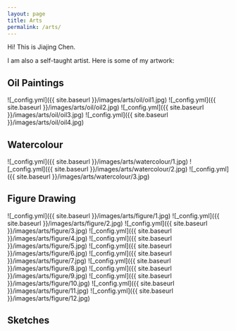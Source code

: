 ```yaml
---
layout: page
title: Arts
permalink: /arts/
---
```


Hi! This is Jiajing Chen.


I am also a self-taught artist. Here is some of my artwork:


## Oil Paintings

![_config.yml]({{ site.baseurl }}/images/arts/oil/oil1.jpg)
![_config.yml]({{ site.baseurl }}/images/arts/oil/oil2.jpg)
![_config.yml]({{ site.baseurl }}/images/arts/oil/oil3.jpg)
![_config.yml]({{ site.baseurl }}/images/arts/oil/oil4.jpg)

## Watercolour
![_config.yml]({{ site.baseurl }}/images/arts/watercolour/1.jpg)
![_config.yml]({{ site.baseurl }}/images/arts/watercolour/2.jpg)
![_config.yml]({{ site.baseurl }}/images/arts/watercolour/3.jpg)


## Figure Drawing
![_config.yml]({{ site.baseurl }}/images/arts/figure/1.jpg)
![_config.yml]({{ site.baseurl }}/images/arts/figure/2.jpg)
![_config.yml]({{ site.baseurl }}/images/arts/figure/3.jpg)
![_config.yml]({{ site.baseurl }}/images/arts/figure/4.jpg)
![_config.yml]({{ site.baseurl }}/images/arts/figure/5.jpg)
![_config.yml]({{ site.baseurl }}/images/arts/figure/6.jpg)
![_config.yml]({{ site.baseurl }}/images/arts/figure/7.jpg)
![_config.yml]({{ site.baseurl }}/images/arts/figure/8.jpg)
![_config.yml]({{ site.baseurl }}/images/arts/figure/9.jpg)
![_config.yml]({{ site.baseurl }}/images/arts/figure/10.jpg)
![_config.yml]({{ site.baseurl }}/images/arts/figure/11.jpg)
![_config.yml]({{ site.baseurl }}/images/arts/figure/12.jpg)


## Sketches


